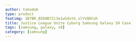 ```yaml
---
author: tokodab
type: product
featimg: 1B7BR_B5D8B7Zi3e1w5dxtG_ulYVQOCeh
title: Justice League Unite Cyborg Samsung Galaxy S9 Case
tags: [samsung, galaxy, s9]
category: [samsung]
---
```

